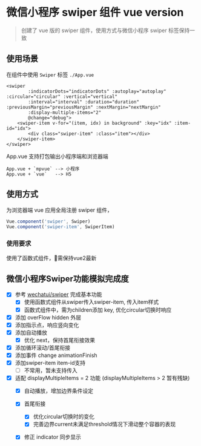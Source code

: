 # 微信小程序 swiper 组件 vue version

> 创建了 vue 版的 swiper 组件，使用方式与微信小程序 swiper 标签保持一致

## 使用场景

在组件中使用 `Swiper` 标签
`./App.vue`
```vue
<swiper
        :indicatorDots="indicatorDots" :autoplay="autoplay" :circular="circular" :vertical="vertical"
        :interval="interval" :duration="duration" :previousMargin="previousMargin" :nextMargin="nextMargin"
        :display-multiple-items="2"
        @change="debug">
    <swiper-item v-for="(item, idx) in background" :key="idx" :item-id="idx">
        <div class="swiper-item" :class="item"></div>
    </swiper-item>
</swiper>
```
App.vue 支持打包输出小程序端和浏览器端

    App.vue + `mpvue` --> 小程序
    App.vue + `vue`   --> H5

## 使用方式

为浏览器端 vue 应用全局注册 swiper 组件，
```javascript
Vue.component('swiper', Swiper)
Vue.component('swiper-item', SwiperItem)
```

### 使用要求

使用了函数式组件，需保持vue2最新

## 微信小程序Swiper功能模拟完成度

- [x] 参考 [wechatui/swiper](https://github.com/wechatui/swiper) 完成基本功能
    - [x] 使用函数式组件从swiper传入swiper-item, 传入item样式
    - [x] 函数式组件中，需为children添加 key, 优化circular切换时响应
- [x] 添加 overFlow hidden 外层
- [x] 添加指示点，响应竖向变化
- [x] 添加自动播放
    - [x] 优化 next，保持首尾衔接效果
- [x] 添加循环滚动/首尾衔接
- [x] 添加事件 change animationFinish
- [x] 添加swiper-item item-id支持 
   - [ ] 不常用，暂未支持传入
- [x] 适配 displayMultipleItems = 2 功能 (displayMultipleItems > 2 暂有残缺)
    - [x] 自动播放，增加边界条件设定
    - [x] 首尾衔接
        - [x] 优化circular切换时的变化
        - [x] 完善边界current未满足threshold情况下滑动整个容器的表现
    - [x] 修正 indicator 同步显示
    
